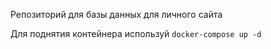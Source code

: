 Репозиторий для базы данных для личного сайта

Для поднятия контейнера используй `docker-compose up -d`